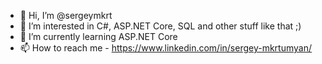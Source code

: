 - 👋 Hi, I’m @sergeymkrt
- 👀 I’m interested in C#, ASP.NET Core, SQL and other stuff like that ;)
- 🌱 I’m currently learning ASP.NET Core 
- 📫 How to reach me - https://www.linkedin.com/in/sergey-mkrtumyan/

<!---
sergeymkrt/sergeymkrt is a ✨ special ✨ repository because its `README.md` (this file) appears on your GitHub profile.
You can click the Preview link to take a look at your changes.
--->
